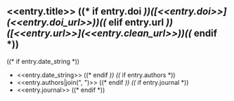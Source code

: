 ## <<entry.title>> ((* if entry.doi *))([<<entry.doi>>](<<entry.doi_url>>))((* elif entry.url *))([<<entry.url>>](<<entry.clean_url>>))((* endif *))

((* if entry.date_string *))
- <<entry.date_string>>
((* endif *))
((* if entry.authors *))
- <<entry.authors|join(", ")>>
((* endif *))
((* if entry.journal *))
- <<entry.journal>>
((* endif *))
